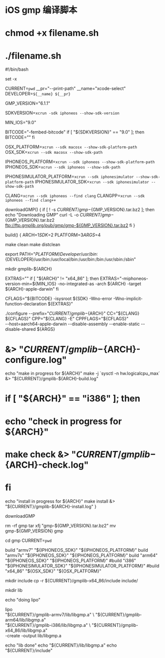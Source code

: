 # iOS gmp 编译脚本
# chmod +x filename.sh
# ./filename.sh

#!/bin/bash

set -x

CURRENT=`pwd`
__pr="--print-path"
__name="xcode-select"
DEVELOPER=`${__name} ${__pr}`

GMP_VERSION="6.1.1"

SDKVERSION=`xcrun -sdk iphoneos --show-sdk-version`

MIN_IOS="9.0"

BITCODE="-fembed-bitcode"
if [ "${SDKVERSION}" == "9.0" ]; then
BITCODE=""
fi

OSX_PLATFORM=`xcrun --sdk macosx --show-sdk-platform-path`
OSX_SDK=`xcrun --sdk macosx --show-sdk-path`

IPHONEOS_PLATFORM=`xcrun --sdk iphoneos --show-sdk-platform-path`
IPHONEOS_SDK=`xcrun --sdk iphoneos --show-sdk-path`

IPHONESIMULATOR_PLATFORM=`xcrun --sdk iphonesimulator --show-sdk-platform-path`
IPHONESIMULATOR_SDK=`xcrun --sdk iphonesimulator --show-sdk-path`

CLANG=`xcrun --sdk iphoneos --find clang`
CLANGPP=`xcrun --sdk iphoneos --find clang++`


downloadGMP()
{
if [ ! -s ${CURRENT}/gmp-${GMP_VERSION}.tar.bz2 ]; then
echo "Downloading GMP"
curl -L -o ${CURRENT}/gmp-${GMP_VERSION}.tar.bz2 ftp://ftp.gmplib.org/pub/gmp/gmp-${GMP_VERSION}.tar.bz2
fi
}

build()
{
ARCH=$1
SDK=$2
PLATFORM=$3
ARGS=$4

make clean
make distclean

export PATH="${PLATFORM}/Developer/usr/bin:${DEVELOPER}/usr/bin:/usr/local/bin:/usr/bin:/bin:/usr/sbin:/sbin"

mkdir gmplib-${ARCH}

EXTRAS=""
if [ "${ARCH}" != "x64_86" ]; then
EXTRAS="-miphoneos-version-min=${MIN_IOS} -no-integrated-as -arch ${ARCH} -target ${ARCH}-apple-darwin"
fi

CFLAGS="${BITCODE} -isysroot ${SDK} -Wno-error -Wno-implicit-function-declaration ${EXTRAS}"

./configure --prefix="${CURRENT}/gmplib-${ARCH}" CC="${CLANG} ${CFLAGS}"  CPP="${CLANG} -E"  CPPFLAGS="${CFLAGS}" \
--host=aarch64-apple-darwin --disable-assembly --enable-static --disable-shared ${ARGS}
# &> "${CURRENT}/gmplib-${ARCH}-configure.log"

echo "make in progress for ${ARCH}"
make -j `sysctl -n hw.logicalcpu_max` &> "${CURRENT}/gmplib-${ARCH}-build.log"
# if [ "${ARCH}" == "i386" ]; then
# echo "check in progress for ${ARCH}"
# make check &> "${CURRENT}/gmplib-${ARCH}-check.log"
# fi
echo "install in progress for ${ARCH}"
make install &> "${CURRENT}/gmplib-${ARCH}-install.log"
}

downloadGMP

rm -rf gmp
tar xfj "gmp-${GMP_VERSION}.tar.bz2"
mv gmp-${GMP_VERSION} gmp

cd gmp
CURRENT=`pwd`


build "armv7" "${IPHONEOS_SDK}" "${IPHONEOS_PLATFORM}"
build "armv7s" "${IPHONEOS_SDK}" "${IPHONEOS_PLATFORM}"
build "arm64" "${IPHONEOS_SDK}" "${IPHONEOS_PLATFORM}"
#build "i386" "${IPHONESIMULATOR_SDK}" "${IPHONESIMULATOR_PLATFORM}"
#build "x64_86" "${OSX_SDK}" "${OSX_PLATFORM}"


mkdir include
cp -r ${CURRENT}/gmplib-x64_86/include include/

mkdir lib

echo "doing lipo"

lipo \
"${CURRENT}/gmplib-armv7/lib/libgmp.a" \
"${CURRENT}/gmplib-arm64/lib/libgmp.a" \
"${CURRENT}/gmplib-i386/lib/libgmp.a" \
"${CURRENT}/gmplib-x64_86/lib/libgmp.a" \
-create -output lib/libgmp.a

echo "lib done"
echo "${CURRENT}/lib/libgmp.a"
echo "${CURRENT}/include"
